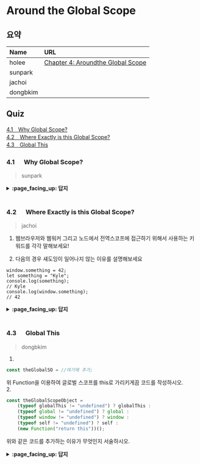 # Around the Global Scope

## 요약
| Name | URL |
|:---|:---|
| holee | [Chapter 4: Aroundthe Global Scope](https://github.com/hochan222/Everything-in-JavaScript/wiki/Chapter-4:-Aroundthe-Global-Scope) |
| sunpark |  |
| jachoi |  |
| dongbkim |  |

## Quiz
[4.1　Why Global Scope?](#41---Why-Global-Scope)<br>
[4.2　Where Exactly is this Global Scope?](#42---Where-Exactly-is-this-Global-Scope)<br>
[4.3　Global This](#43---Global-This)<br>

### 4.1 　  Why Global Scope?

> sunpark

<details>
<summary> <b> :page_facing_up: 답지 </b>  </summary>
<div markdown="1">



</div>
</details>
<br>

### 4.2 　  Where Exactly is this Global Scope?

> jachoi

1. 웹브라우저와 웹워커 그리고 노드에서 전역스코프에 접근하기 위해서 사용하는 키워드를 각각 말해보세요!

2. 다음의 경우 섀도잉이 일어나지 않는 이유를 설명해보세요
```
window.something = 42;
let something = "Kyle";
console.log(something);
// Kyle
console.log(window.something);
// 42
```

<details>
<summary> <b> :page_facing_up: 답지 </b>  </summary>
<div markdown="1">


1.
- 차례대로 window, self, global

2. 
 - let 은 전역변수를 만들지만 전역객체의 프로퍼티는 만들지 않기 때문이다
> The let declaration adds a something global variable but
not a global object property (see Chapter 3). The effect then is
that the something lexical identifier shadows the something
global object property.

</div>
</details>
<br>

### 4.3 　  Global This

> dongbkim
1. 
```js
const theGlobalSO = //여기에 추가;
``` 
위 Function을 이용하여 글로벌 스코프를 this로 가리키게끔 코드를 작성하시오.
<br/>
2.
```js
const theGlobalScopeObject =
    (typeof globalThis != "undefined") ? globalThis :
    (typeof global != "undefined") ? global :
    (typeof window != "undefined") ? window :
    (typeof self != "undefined") ? self :
    (new Function("return this"))();
```
위와 같은 코드를 추가하는 이유가 무엇인지 서술하시오.
<br/>
<details>
  <summary> <b> :page_facing_up: 답지 </b>  </summary>
<div markdown="1">
    
 1.  **(new Function("return this"))()**

>  A function can be dynamically constructed from code stored in a string value with the Function() constructor, (중략) Such a function will automatically be run in non-strict-mode (for legacy reasons) when invoked with the normal () function invocation as shown;its this will point at **the global object**.(Global This 중 note box)

 2.  더 안전한 교차 환경을 만들기 위해 혹은 믿을 수 있는 전역 스코프 참조를 위해
 > if you find yourself needing a **reliable global scope reference**.(Global This 중 8번째 문단)


</div>
</details>
<br>
